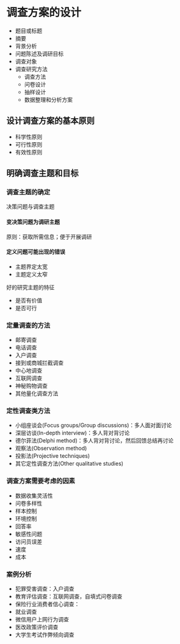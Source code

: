 # 调查方案的设计

- 题目或标题
- 摘要
- 背景分析
- 问题陈述及调研目标
- 调查对象
- 调查研究方法
  - 调查方法
  - 问卷设计
  - 抽样设计
  - 数据整理和分析方案

## 设计调查方案的基本原则

- 科学性原则
- 可行性原则
- 有效性原则

## 明确调查主题和目标

### 调查主题的确定

决策问题与调查主题

#### 变决策问题为调研主题
原则：获取所需信息；便于开展调研

#### 定义问题可能出现的错误

- 主题界定太宽
- 主题定义太窄

好的研究主题的特征
- 是否有价值
- 是否可行

### 定量调查的方法

- 邮寄调查
- 电话调查
- 入户调查
- 接到或商城拦截调查
- 中心地调查
- 互联网调查
- 神秘购物调查
- 其他量化调查方法

### 定性调查类方法
- 小组座谈会(Focus groups/Group discussions)：多人面对面讨论
- 深层访谈(In-depth interview)：多人背对背讨论
- 德尔菲法(Delphi method)：多人背对背讨论，然后回馈总结再讨论
- 观察法(Observation method)
- 投影法(Projective techniques)
- 其它定性调查方法(Other qualitative studies)

### 调查方案需要考虑的因素

- 数据收集灵活性
- 问卷多样性
- 样本控制
- 环境控制
- 回答率
- 敏感性问题
- 访问员误差
- 速度
- 成本

### 案例分析
- 犯罪受害调查：入户调查
- 教育评估调查：互联网调查，自填式问卷调查
- 保险行业消费者信心调查：
- 就业调查
- 微信用户上网行为调查
- 医改政策评价调查
- 大学生考试作弊倾向调查

